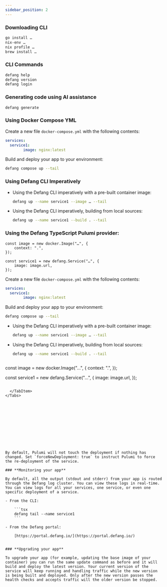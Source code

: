 ```yaml
---
sidebar_position: 2
---
```


### **Downloading CLI**

```bash
go install …
nix-env …
nix profile …
brew install …
```

### **CLI Commands**

```bash
defang help
defang version
defang login
```

### **Generating code using AI assistance**

```bash
defang generate
```

### Using Docker Compose YML

Create a new file  `docker-compose.yml` with the following contents:

```yaml
services:
  service1:
		image: nginx:latest
```

Build and deploy your app to your environment:

```bash
defang compose up --tail
```

### Using Defang CLI Imperatively

- Using the Defang CLI imperatively with a pre-built container image:
    
    ```bash
    defang up --name service1 --image … --tail
    ```
    
- Using the Defang CLI imperatively, building from local sources:
    
    ```bash
    defang up --name service1 --build . --tail
    ```
    

### Using the Defang TypeScript Pulumi provider:

```tsx
const image = new docker.Image("…", {
	context: ".",
});

const service1 = new defang.Service("…", {
	image: image.url,
});
```

<Tabs>
  <TabItem value="using docker compose YML" label="Using Docker Compose YML" default>

Create a new file  `docker-compose.yml` with the following contents:

```yaml
services:
  service1:
		image: nginx:latest
```

Build and deploy your app to your environment:

```bash
defang compose up --tail
```
    
  </TabItem>
  <TabItem value="Using Defang CLI Imperatively" label="Using Defang CLI Imperatively">

- Using the Defang CLI imperatively with a pre-built container image:
    
    ```bash
    defang up --name service1 --image … --tail
    ```
    
- Using the Defang CLI imperatively, building from local sources:
    
    ```bash
    defang up --name service1 --build . --tail
    ```

  </TabItem>
  <TabItem value="Using the Defang TypeScript Pulumi provider" label="Using the Defang TypeScript Pulumi provider">
	  
    ```tsx
const image = new docker.Image("…", {
	context: ".",
});

const service1 = new defang.Service("…", {
	image: image.url,
});
```

  </TabItem>
</Tabs>












By default, Pulumi will not touch the deployment if nothing has changed. Set `forceNewDeployment: true` to instruct Pulumi to force the re-deployment of the service.

### **Monitoring your app**

By default, all the output (stdout and stderr) from your app is routed through the Defang log cluster. You can view these logs in real-time. You can view logs for all your services, one service, or even one specific deployment of a service.

- From the CLI:
    
    ```tsx
    defang tail --name service1
    ```
    
- From the Defang portal:
    
    [https://portal.defang.io/](https://portal.defang.io/) 
    

### **Upgrading your app**

To upgrade your app (for example, updating the base image of your container) you can run the same update command as before and it will build and deploy the latest version. Your current version of the service will keep running and handling traffic while the new version is being built and deployed. Only after the new version passes the health checks and accepts traffic will the older version be stopped.

